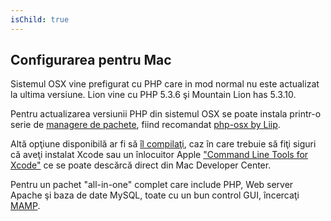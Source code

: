 ```yaml
---
isChild: true
---
```


## Configurarea pentru Mac

Sistemul OSX vine prefigurat cu PHP care in mod normal nu este actualizat la ultima versiune. Lion vine cu PHP 5.3.6 şi Mountain Lion has 5.3.10.

Pentru actualizarea versiunii PHP din sistemul OSX se poate instala printr-o serie de [managere de pachete][mac-package-managers], fiind recomandat [php-osx by Liip][php-osx-downloads].

Altă opţiune disponibilă ar fi să [îl compilaţi][mac-compile], caz în care trebuie să fiţi siguri că aveţi instalat Xcode sau un înlocuitor Apple ["Command Line Tools for Xcode"][apple-developer] ce se poate descărcă direct din Mac Developer Center. 

Pentru un pachet "all-in-one" complet care include PHP, Web server Apache şi baza de date MySQL, toate cu un bun control GUI, încercaţi [MAMP][mamp-downloads].


[mac-package-managers]: http://www.php.net/manual/en/install.macosx.packages.php
[mac-compile]: http://www.php.net/manual/en/install.macosx.compile.php
[xcode-gcc-substitution]: https://github.com/kennethreitz/osx-gcc-installer
[apple-developer]: https://developer.apple.com/downloads
[mamp-downloads]: http://www.mamp.info/en/downloads/index.html
[php-osx-downloads]: http://php-osx.liip.ch/

